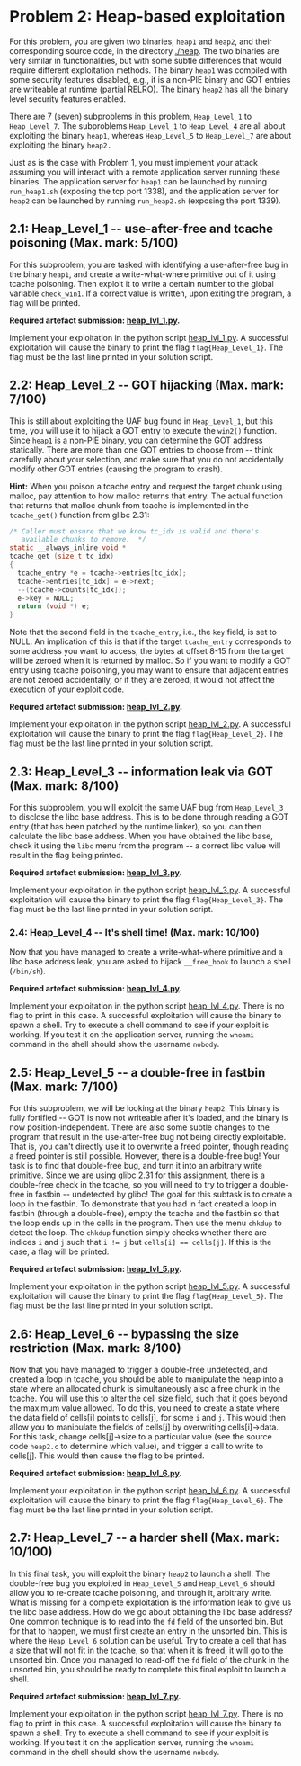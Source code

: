 # Problem 2: Heap-based exploitation 

For this problem, you are given two binaries, `heap1` and `heap2`, and their corresponding source code, in the directory [./heap](./heap/). 
The two binaries are very similar in functionalities, but with some subtle differences that would require different exploitation methods. 
The binary `heap1` was compiled with some security features disabled, e.g., it is a non-PIE binary and GOT entries are writeable at runtime (partial RELRO). The binary `heap2` has all the binary level security features enabled. 

There are 7 (seven) subproblems in this problem, `Heap_Level_1` to `Heap_Level_7`. The subproblems `Heap_Level_1` to `Heap_Level_4` are all about exploiting the binary `heap1`, whereas `Heap_Level_5` to `Heap_Level_7` are about exploiting the binary `heap2.`

Just as is the case with Problem 1, you must implement your attack assuming you will interact with a remote application server running these binaries. The application server for `heap1` can be launched by running `run_heap1.sh` (exposing the tcp port 1338), and the application server for `heap2` can be launched by running `run_heap2.sh` (exposing the port 1339). 


## 2.1: Heap_Level_1 -- use-after-free and tcache poisoning (Max. mark: 5/100)

For this subproblem, you are tasked with identifying a use-after-free bug in the binary `heap1`, and create a write-what-where primitive out of it using tcache poisoning. Then exploit it to write a certain number to the global variable `check_win1`. If a correct value is written, upon exiting the program, a flag will be printed. 

**Required artefact submission: [heap_lvl_1.py](./heap_lvl_1.py).**  

Implement your exploitation in the python script [heap_lvl_1.py](./heap_lvl_1.py). A successful exploitation will cause the binary to print the flag `flag{Heap_Level_1}`. The flag must be the last line printed in your solution script. 


## 2.2: Heap_Level_2 -- GOT hijacking (Max. mark: 7/100)

This is still about exploiting the UAF bug found in `Heap_Level_1`, but this time, you will use it to hijack a GOT entry to execute the `win2()` function. Since `heap1` is a non-PIE binary, you can determine the GOT address statically. There are more than one GOT entries to choose from -- think carefully about your selection, and make sure that you do not accidentally modify other GOT entries (causing the program to crash). 

__Hint:__ When you poison a tcache entry and request the target chunk using malloc, pay attention to how malloc returns that entry. The actual function that returns that malloc chunk from tcache is implemented in the `tcache_get()` function from glibc 2.31:  
```C
/* Caller must ensure that we know tc_idx is valid and there's
   available chunks to remove.  */
static __always_inline void *
tcache_get (size_t tc_idx)
{
  tcache_entry *e = tcache->entries[tc_idx];
  tcache->entries[tc_idx] = e->next;
  --(tcache->counts[tc_idx]);
  e->key = NULL;
  return (void *) e;
}
```
Note that the second field in the `tcache_entry`, i.e., the `key` field, is set to NULL. An implication of this is that if the target `tcache_entry` corresponds to some address you want to access, the bytes at offset 8-15 from the target will be zeroed when it is returned by malloc. So if you want to modify a GOT entry using tcache poisoning, you may want to ensure that adjacent entries are not zeroed accidentally, or if they are zeroed, it would not affect the execution of your exploit code.

**Required artefact submission: [heap_lvl_2.py](./heap_lvl_2.py).**  

Implement your exploitation in the python script [heap_lvl_2.py](./heap/heap_lvl_2.py). A successful exploitation will cause the binary to print the flag `flag{Heap_Level_2}`. The flag must be the last line printed in your solution script. 

## 2.3: Heap_Level_3 -- information leak via GOT (Max. mark: 8/100)

For this subproblem, you will exploit the same UAF bug from `Heap_Level_3` to disclose the libc base address. This is to be done through reading a GOT entry (that has been patched by the runtime linker), so you can then calculate the libc base address. When you have obtained the libc base, check it using the `libc` menu from the program -- a correct libc value will result in the flag being printed. 

**Required artefact submission: [heap_lvl_3.py](./heap_lvl_3.py).**  

Implement your exploitation in the python script [heap_lvl_3.py](./heap/heap_lvl_3.py). A successful exploitation will cause the binary to print the flag `flag{Heap_Level_3}`. The flag must be the last line printed in your solution script. 

### 2.4: Heap_Level_4 -- It's shell time! (Max. mark: 10/100)

Now that you have managed to create a write-what-where primitive and a libc base address leak, you are asked to hijack `__free_hook` to launch a shell (`/bin/sh`). 

**Required artefact submission: [heap_lvl_4.py](./heap_lvl_4.py).**  

Implement your exploitation in the python script [heap_lvl_4.py](./heap/heap_lvl_4.py). There is no flag to print in this case. A successful exploitation will cause the binary to spawn a shell. Try to execute a shell command to see if your exploit is working. If you test it on the application server, running the `whoami` command in the shell should show the username `nobody`. 


## 2.5: Heap_Level_5 -- a double-free in fastbin (Max. mark: 7/100)

For this subproblem, we will be looking at the binary `heap2`. This binary is fully fortified -- GOT is now not writeable after it's loaded, and the binary is now position-independent. There are also some subtle changes to the program that result in the use-after-free bug not being directly exploitable. That is, you can't directly use it to overwrite a freed pointer, though reading a freed pointer is still possible. 
However, there is a double-free bug! Your task is to find that double-free bug, and turn it into an arbitrary write primitive. Since we are using glibc 2.31 for this assignment, there is a double-free check in the tcache, so you will need to try to trigger a double-free in fastbin -- undetected by glibc!
The goal for this subtask is to create a loop in the fastbin. To demonstrate that you had in fact created a loop in fastbin (through a double-free), empty the tcache and the fastbin so that the loop ends up in the cells in the program. Then use the menu `chkdup` to detect the loop. The `chkdup` function simply checks whether there are indices `i` and `j` such that `i != j` but `cells[i] == cells[j]`. If this is the case, a flag will be printed. 

**Required artefact submission: [heap_lvl_5.py](./heap_lvl_5.py).**  

Implement your exploitation in the python script [heap_lvl_5.py](./heap/heap_lvl_5.py). A successful exploitation will cause the binary to print the flag `flag{Heap_Level_5}`. The flag must be the last line printed in your solution script. 

## 2.6: Heap_Level_6 -- bypassing the size restriction (Max. mark: 8/100)

Now that you have managed to trigger a double-free undetected, and created a loop in tcache, you should be able to manipulate the heap into a state where an allocated chunk is simultaneously also a free chunk in the tcache. You will use this to alter the cell size field, such that it goes beyond the maximum value allowed. To do this, you need to create a state where the data field of cells[i] points to cells[j], for some `i` and `j`. This would then allow you to manipulate the fields of cells[j] by overwriting cells[i]->data. 
For this task, change cells[j]->size to a particular value (see the source code `heap2.c` to determine which value), and trigger a call to write to cells[j]. This would then cause the flag to be printed. 

**Required artefact submission: [heap_lvl_6.py](./heap_lvl_6.py).**  

Implement your exploitation in the python script [heap_lvl_6.py](./heap/heap_lvl_6.py). A successful exploitation will cause the binary to print the flag `flag{Heap_Level_6}`. The flag must be the last line printed in your solution script. 


## 2.7: Heap_Level_7 -- a harder shell (Max. mark: 10/100)

In this final task, you will exploit the binary `heap2` to launch a shell. The double-free bug you exploited in `Heap_Level_5` and `Heap_Level_6` should allow you to re-create tcache poisoning, and through it, arbitrary write. What is missing for a complete exploitation is the information leak to give us the libc base address. How do we go about obtaining the libc base address? One common technique is to read into the `fd` field of the unsorted bin. But for that to happen, we must first create an entry in the unsorted bin. This is where the `Heap_Level_6` solution can be useful. Try to create a cell that has a size that will not fit in the tcache, so that when it is freed, it will go to the unsorted bin. Once you managed to read-off the `fd` field of the chunk in the unsorted bin, you should be ready to complete this final exploit to launch a shell. 

**Required artefact submission: [heap_lvl_7.py](./heap_lvl_7.py).**  

Implement your exploitation in the python script [heap_lvl_7.py](./heap/heap_lvl_7.py). There is no flag to print in this case. A successful exploitation will cause the binary to spawn a shell. Try to execute a shell command to see if your exploit is working. If you test it on the application server, running the `whoami` command in the shell should show the username `nobody`. 
